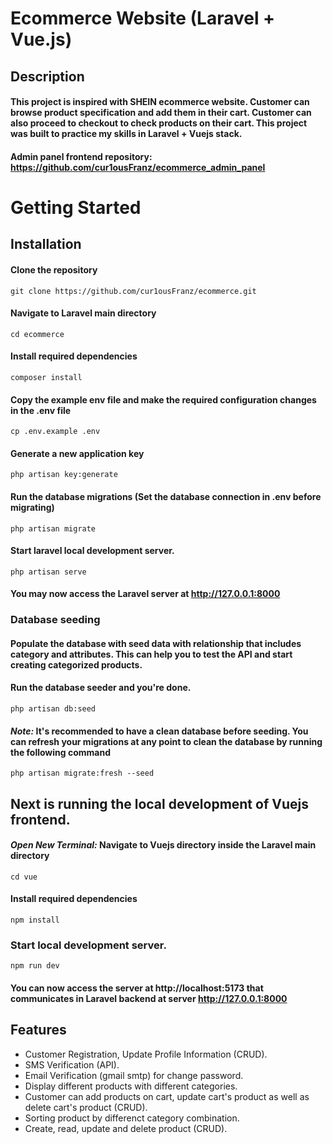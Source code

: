 # Ecommerce Website (Laravel + Vue.js)

## Description

####  This project is inspired with SHEIN ecommerce website. Customer can browse product specification and add them in their cart. Customer can also proceed to checkout to check products on their cart. This project was built to practice my skills in Laravel + Vuejs stack.

#### Admin panel frontend repository: https://github.com/cur1ousFranz/ecommerce_admin_panel

# Getting Started

## Installation

#### Clone the repository

```
git clone https://github.com/cur1ousFranz/ecommerce.git
```
#### Navigate to Laravel main directory

```
cd ecommerce
```
#### Install required dependencies

```
composer install
```

#### Copy the example env file and make the required configuration changes in the .env file

```
cp .env.example .env
```

#### Generate a new application key

```
php artisan key:generate
```

#### Run the database migrations (Set the database connection in .env before migrating)

```
php artisan migrate
```

#### Start laravel local development server.

```
php artisan serve
```

#### You may now access the Laravel server at http://127.0.0.1:8000

### Database seeding

#### Populate the database with seed data with relationship that includes category and attributes. This can help you to test the API and start creating categorized products.

#### Run the database seeder and you're done.

```
php artisan db:seed
```

#### ***Note:*** It's recommended to have a clean database before seeding. You can refresh your migrations at any point to clean the database by running the following command

```
php artisan migrate:fresh --seed
```

## Next is running the local development of Vuejs frontend.

#### *Open New Terminal:* Navigate to Vuejs directory inside the Laravel main directory

```
cd vue
```

#### Install required dependencies

```
npm install
```

### Start local development server.

```
npm run dev
```

#### You can now access the server at http://localhost:5173 that communicates in Laravel backend at server http://127.0.0.1:8000


## Features

* Customer Registration, Update Profile Information (CRUD).
* SMS Verification (API).
* Email Verification (gmail smtp) for change password.
* Display different products with different categories.
* Customer can add products on cart, update cart's product as well as delete cart's product (CRUD).
* Sorting product by differenct category combination.
* Create, read, update and delete product (CRUD).
